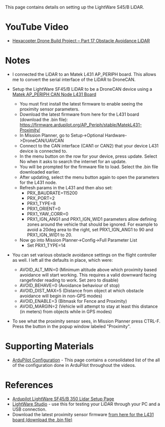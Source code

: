 This page contains details on setting up the LightWare S45/B LiDAR.

# YouTube Video
- [Hexacopter Drone Build Project – Part 17 Obstacle Avoidance LiDAR](https://youtu.be/XXX)

# Notes
- I connected the LiDAR to an Matek L431 AP_PERIPH board. This allows me to convert the serial interface of the LiDAR to DroneCAN.

- Setup the LightWare SF45/B LiDAR to be a DroneCAN device using a [Matek AP_PERIPH CAN Node L431 Board](https://www.mateksys.com/?portfolio=can-l431)
  - You must first install the latest firmware to enable seeing the proximity sensor parameters.
  - Download the latest firmware from here for the L431 board (download the .bin file): https://firmware.ardupilot.org/AP_Periph/stable/MatekL431-Proximity/
  - In Mission Planner, go to Setup->Optional Hardware->DroneCAN/UAVCAN
  - Connect to the CAN interface (CAN1 or CAN2) that your device L431 device is connected to.
  - In the menu button on the row for your device, press update. Select No when it asks to search the internet for an update.
  - You will be prompted for the firmware file to load. Select the .bin file downloaded earlier.
  - After updating, select the menu button again to open the parameters for the L431 node.
  - Refresh params in the L431 and then also set:
    - PRX_BAUDRATE=115200
    - PRX_PORT=2
    - PRX1_TYPE=8
    - PRX1_ORIENT=0
    - PRX1_YAW_CORR=0
    - PRX1_IGN_ANG1 and PRX1_IGN_WID1 parameters allow defining zones around the vehicle that should be ignored. For example to avoid a 20deg area to the right, set PRX1_IGN_ANG1 to 90 and PRX1_IGN_WID1 to 20.
  - Now go into Mission Planner->Config->Full Parameter List
    - Set PRX1_TYPE=14
- You can set various obstacle avoidance settings on the flight controller as well. I left all the defaults in place, which were:
  - AVOID_ALT_MIN=0 (Minimum altitude above which proximity based avoidance will start working. This requires a valid downward facing rangefinder reading to work. Set zero to disable)
  - AVOID_BEHAVE=0 (Avoidance behaviour of stop)
  - AVOID_DIST_MAX=5 (Distance from object at which obstacle avoidance will begin in non-GPS modes)
  - AVOID_ENABLE=3 (Bitmask for Fence and Proximity)
  - AVOID_MARGIN=2 (Vehicle will attempt to stay at least this distance (in meters) from objects while in GPS modes)
- To see what the proximity sensor sees, in Mission Planner press CTRL-F. Press the button in the popup window labeled "Proximity".

# Supporting Materials
- [ArduPilot Configuration](../ArduPilot-Config/ArduPilot-Config.md) - This page contains a consolidated list of the all of the configuration done in ArduPilot throughout the videos.

# References 
- [Ardupilot LightWare SF45/B 350 Lidar Setup Page](https://ardupilot.org/copter/docs/common-lightware-sf45b.html)
- [LightWare Studio](https://lightwarelidar.com/resources-software/) - use this for testing your LiDAR through your PC and a USB connection.
- Download the latest proximity sensor firmware [from here for the L431 board (download the .bin file)](https://firmware.ardupilot.org/AP_Periph/stable/MatekL431-Proximity/)